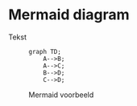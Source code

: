 # Mermaid diagram

Tekst
<figure>

```mermaid
graph TD;
    A-->B;
    A-->C;
    B-->D;
    C-->D;
```

<figcaption>Mermaid voorbeeld</figcaption>
</figure>

